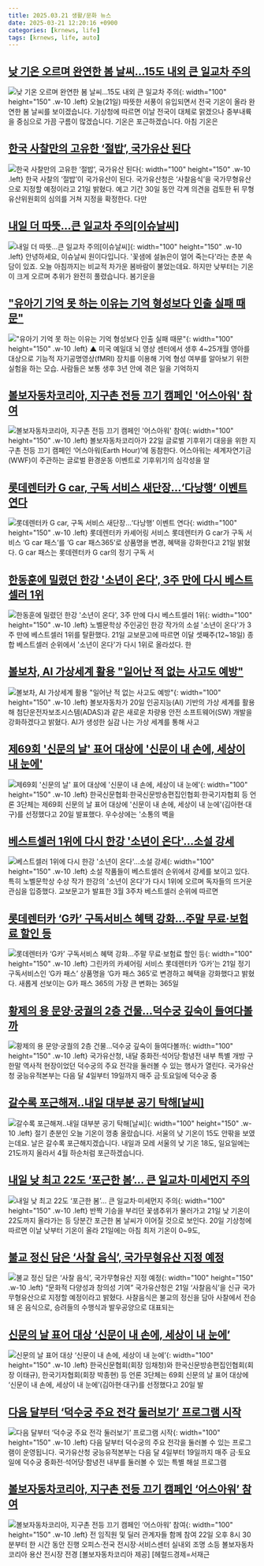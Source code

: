```yaml
---
title: 2025.03.21 생활/문화 뉴스
date: 2025-03-21 12:20:16 +0900
categories: [krnews, life]
tags: [krnews, life, auto]
---
```

## [낮 기온 오르며 완연한 봄 날씨…15도 내외 큰 일교차 주의](https://n.news.naver.com/mnews/article/437/0000434128)

![낮 기온 오르며 완연한 봄 날씨…15도 내외 큰 일교차 주의](https://mimgnews.pstatic.net/image/origin/437/2025/03/21/434128.jpg?type=nf220_150){: width="100" height="150" .w-10 .left}
오늘(21일) 따뜻한 서풍이 유입되면서 전국 기온이 올라 완연한 봄 날씨를 보이겠습니다. 기상청에 따르면 이날 전국이 대체로 맑겠으나 중부내륙을 중심으로 가끔 구름이 많겠습니다. 기온은 포근하겠습니다. 아침 기온은

## [한국 사찰만의 고유한 ‘절밥’, 국가유산 된다](https://n.news.naver.com/mnews/article/081/0003527042)

![한국 사찰만의 고유한 ‘절밥’, 국가유산 된다](https://mimgnews.pstatic.net/image/origin/081/2025/03/21/3527042.jpg?type=nf220_150){: width="100" height="150" .w-10 .left}
한국 사찰의 ‘절밥’이 국가유산이 된다. 국가유산청은 ‘사찰음식’을 국가무형유산으로 지정할 예정이라고 21일 밝혔다. 예고 기간 30일 동안 각계 의견을 검토한 뒤 무형유산위원회의 심의를 거쳐 지정을 확정한다. 다만

## [내일 더 따뜻...큰 일교차 주의[이슈날씨]](https://n.news.naver.com/mnews/article/052/0002168347)

![내일 더 따뜻...큰 일교차 주의[이슈날씨]](https://mimgnews.pstatic.net/image/origin/052/2025/03/20/2168347.jpg?type=nf220_150){: width="100" height="150" .w-10 .left}
안녕하세요, 이슈날씨 원이다입니다. '꽃샘에 설늙은이 얼어 죽는다'라는 춘분 속담이 있죠. 오늘 아침까지는 비교적 차가운 봄바람이 불었는데요. 하지만 낮부터는 기온이 크게 오르며 추위가 완전히 풀렸습니다. 봄기운을

## ["유아기 기억 못 하는 이유는 기억 형성보다 인출 실패 때문"](https://n.news.naver.com/mnews/article/055/0001241938)

!["유아기 기억 못 하는 이유는 기억 형성보다 인출 실패 때문"](https://mimgnews.pstatic.net/image/origin/055/2025/03/21/1241938.jpg?type=nf220_150){: width="100" height="150" .w-10 .left}
▲ 미국 예일대 뇌 영상 센터에서 생후 4~25개월 영아를 대상으로 기능적 자기공명영상(fMRI) 장치를 이용해 기억 형성 여부를 알아보기 위한 실험을 하는 모습. 사람들은 보통 생후 3년 안에 겪은 일을 기억하지

## [볼보자동차코리아, 지구촌 전등 끄기 캠페인 '어스아워' 참여](https://n.news.naver.com/mnews/article/018/0005967466)

![볼보자동차코리아, 지구촌 전등 끄기 캠페인 '어스아워' 참여](https://mimgnews.pstatic.net/image/origin/018/2025/03/21/5967466.jpg?type=nf220_150){: width="100" height="150" .w-10 .left}
볼보자동차코리아가 22일 글로벌 기후위기 대응을 위한 지구촌 전등 끄기 캠페인 ‘어스아워(Earth Hour)’에 동참한다. 어스아워는 세계자연기금(WWF)이 주관하는 글로벌 환경운동 이벤트로 기후위기의 심각성을 알

## [롯데렌터카 G car, 구독 서비스 새단장…‘다낭행’ 이벤트 연다](https://n.news.naver.com/mnews/article/018/0005967411)

![롯데렌터카 G car, 구독 서비스 새단장…‘다낭행’ 이벤트 연다](https://mimgnews.pstatic.net/image/origin/018/2025/03/21/5967411.jpg?type=nf220_150){: width="100" height="150" .w-10 .left}
롯데렌터카 카셰어링 서비스 롯데렌터카 G car가 구독 서비스 ‘G car 패스’를 ‘G car 패스365’로 상품명을 변경, 혜택을 강화한다고 21일 밝혔다. G car 패스는 롯데렌터카 G car의 정기 구독 서

## [한동훈에 밀렸던 한강 '소년이 온다', 3주 만에 다시 베스트셀러 1위](https://n.news.naver.com/mnews/article/008/0005168797)

![한동훈에 밀렸던 한강 '소년이 온다', 3주 만에 다시 베스트셀러 1위](https://mimgnews.pstatic.net/image/origin/008/2025/03/21/5168797.jpg?type=nf220_150){: width="100" height="150" .w-10 .left}
노벨문학상 주인공인 한강 작가의 소설 '소년이 온다'가 3주 만에 베스트셀러 1위를 탈환했다. 21일 교보문고에 따르면 이달 셋째주(12~18일) 종합 베스트셀러 순위에서 '소년이 온다'가 다시 1위로 올라섰다. 한

## [볼보차, AI 가상세계 활용 "일어난 적 없는 사고도 예방"](https://n.news.naver.com/mnews/article/421/0008140971)

![볼보차, AI 가상세계 활용 "일어난 적 없는 사고도 예방"](https://mimgnews.pstatic.net/image/origin/421/2025/03/20/8140971.jpg?type=nf220_150){: width="100" height="150" .w-10 .left}
볼보자동차가 20일 인공지능(AI) 기반의 가상 세계를 활용해 첨단운전자보조시스템(ADAS)과 같은 새로운 차량용 안전 소프트웨어(SW) 개발을 강화하겠다고 밝혔다. AI가 생성한 실감 나는 가상 세계를 통해 사고

## [제69회 '신문의 날' 표어 대상에 '신문이 내 손에, 세상이 내 눈에'](https://n.news.naver.com/mnews/article/421/0008143359)

![제69회 '신문의 날' 표어 대상에 '신문이 내 손에, 세상이 내 눈에'](https://mimgnews.pstatic.net/image/origin/421/2025/03/21/8143359.jpg?type=nf220_150){: width="100" height="150" .w-10 .left}
한국신문협회·한국신문방송편집인협회·한국기자협회 등 언론 3단체는 제69회 신문의 날 표어 대상에 '신문이 내 손에, 세상이 내 눈에'(김아현‧대구)를 선정했다고 20일 발표했다. 우수상에는 '소통의 벽을

## [베스트셀러 1위에 다시 한강 '소년이 온다'…소설 강세](https://n.news.naver.com/mnews/article/079/0004004611)

![베스트셀러 1위에 다시 한강 '소년이 온다'…소설 강세](https://mimgnews.pstatic.net/image/origin/079/2025/03/21/4004611.jpg?type=nf220_150){: width="100" height="150" .w-10 .left}
소설 작품들이 베스트셀러 순위에서 강세를 보이고 있다. 특히 노벨문학상 수상 작가 한강의 '소년이 온다'가 다시 1위에 오르며 독자들의 뜨거운 관심을 입증했다. 교보문고가 발표한 3월 3주차 베스트셀러 순위에 따르면

## [롯데렌터카 ‘G카’ 구독서비스 혜택 강화…주말 무료·보험료 할인 등](https://n.news.naver.com/mnews/article/009/0005462634)

![롯데렌터카 ‘G카’ 구독서비스 혜택 강화…주말 무료·보험료 할인 등](https://mimgnews.pstatic.net/image/origin/009/2025/03/21/5462634.jpg?type=nf220_150){: width="100" height="150" .w-10 .left}
그린카의 카셰어링 서비스 롯데렌터카 ‘G카’는 21일 정기 구독서비스인 ‘G카 패스’ 상품명을 ‘G카 패스 365’로 변경하고 혜택을 강화했다고 밝혔다. 새롭게 선보이는 G카 패스 365의 가장 큰 변화는 365일

## [황제의 용 문양·궁궐의 2층 건물…덕수궁 깊숙이 들여다볼까](https://n.news.naver.com/mnews/article/001/0015279031)

![황제의 용 문양·궁궐의 2층 건물…덕수궁 깊숙이 들여다볼까](https://mimgnews.pstatic.net/image/origin/001/2025/03/21/15279031.jpg?type=nf220_150){: width="100" height="150" .w-10 .left}
국가유산청, 내달 중화전·석어당·함녕전 내부 특별 개방 구한말 역사적 현장이었던 덕수궁의 주요 전각을 둘러볼 수 있는 행사가 열린다. 국가유산청 궁능유적본부는 다음 달 4일부터 19일까지 매주 금·토요일에 덕수궁 중

## [갈수록 포근해져‥내일 대부분 공기 탁해[날씨]](https://n.news.naver.com/mnews/article/214/0001412822)

![갈수록 포근해져‥내일 대부분 공기 탁해[날씨]](https://mimgnews.pstatic.net/image/origin/214/2025/03/20/1412822.jpg?type=nf220_150){: width="100" height="150" .w-10 .left}
절기 춘분인 오늘 기온이 껑충 올랐습니다. 서울의 낮 기온이 15도 안팎을 보였는데요. 날은 갈수록 포근해지겠습니다. 내일과 모레 서울의 낮 기온 18도, 일요일에는 21도까지 올라서 4월 하순처럼 포근하겠습니다.

## [내일 낮 최고 22도 ‘포근한 봄’… 큰 일교차·미세먼지 주의](https://n.news.naver.com/mnews/article/020/0003622521)

![내일 낮 최고 22도 ‘포근한 봄’… 큰 일교차·미세먼지 주의](https://mimgnews.pstatic.net/image/origin/020/2025/03/20/3622521.jpg?type=nf220_150){: width="100" height="150" .w-10 .left}
반짝 기승을 부리던 꽃샘추위가 물러가고 21일 낮 기온이 22도까지 올라가는 등 당분간 포근한 봄 날씨가 이어질 것으로 보인다. 20일 기상청에 따르면 이날 낮부터 기온이 올라 21일에는 아침 최저 기온이 0~9도,

## [불교 정신 담은 ‘사찰 음식’, 국가무형유산 지정 예정](https://n.news.naver.com/mnews/article/366/0001062624)

![불교 정신 담은 ‘사찰 음식’, 국가무형유산 지정 예정](https://mimgnews.pstatic.net/image/origin/366/2025/03/21/1062624.jpg?type=nf220_150){: width="100" height="150" .w-10 .left}
“문화적 다양성과 창의성 기여” 국가유산청은 21일 ‘사찰음식’을 신규 국가무형유산으로 지정할 예정이라고 밝혔다. 사찰음식은 불교의 정신을 담아 사찰에서 전승돼 온 음식으로, 승려들의 수행식과 발우공양으로 대표되는

## [신문의 날 표어 대상 ‘신문이 내 손에, 세상이 내 눈에’](https://n.news.naver.com/mnews/article/028/0002736703)

![신문의 날 표어 대상 ‘신문이 내 손에, 세상이 내 눈에’](https://mimgnews.pstatic.net/image/origin/028/2025/03/20/2736703.jpg?type=nf220_150){: width="100" height="150" .w-10 .left}
한국신문협회(회장 임채청)와 한국신문방송편집인협회(회장 이태규), 한국기자협회(회장 박종현) 등 언론 3단체는 69회 신문의 날 표어 대상에 ‘신문이 내 손에, 세상이 내 눈에’(김아현·대구)를 선정했다고 20일 발

## [다음 달부터 ‘덕수궁 주요 전각 둘러보기’ 프로그램 시작](https://n.news.naver.com/mnews/article/056/0011915819)

![다음 달부터 ‘덕수궁 주요 전각 둘러보기’ 프로그램 시작](https://mimgnews.pstatic.net/image/origin/056/2025/03/21/11915819.jpg?type=nf220_150){: width="100" height="150" .w-10 .left}
다음 달부터 덕수궁의 주요 전각을 둘러볼 수 있는 프로그램이 운영됩니다. 국가유산청 궁능유적본부는 다음 달 4일부터 19일까지 매주 금·토요일에 덕수궁 중화전·석어당·함녕전 내부를 둘러볼 수 있는 특별 해설 프로그램

## [볼보자동차코리아, 지구촌 전등 끄기 캠페인 ‘어스아워’ 참여](https://n.news.naver.com/mnews/article/016/0002445463)

![볼보자동차코리아, 지구촌 전등 끄기 캠페인 ‘어스아워’ 참여](https://mimgnews.pstatic.net/image/origin/016/2025/03/21/2445463.jpg?type=nf220_150){: width="100" height="150" .w-10 .left}
전 임직원 및 딜러 관계자들 함께 참여 22일 오후 8시 30분부터 한 시간 동안 진행 오피스·전국 전시장·서비스센터 실내외 조명 소등 볼보자동차코리아 용산 전시장 전경 [볼보자동차코리아 제공] [헤럴드경제=서재근

